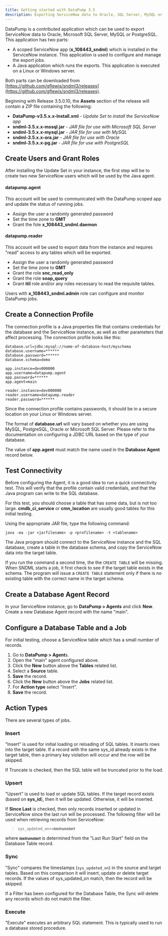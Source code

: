 ```yaml
---
title: Getting started with DataPump 3.5
description: Exporting ServiceNow data to Oracle, SQL Server, MySQL or PostgreSQL with SNDML 3.5 and the DataPump App
---
```


DataPump is a contributed application which can be used to export ServiceNow data to 
Oracle, Microsoft SQL Server, MySQL or PostgreSQL. This application has two parts:

* A scoped ServiceNow app (**x_108443_sndml**) which is installed in the ServiceNow instance.
  This application is used to configure and manage the export jobs.
* A Java application which runs the exports. 
  This application is executed on a Linux or Windows server.

Both parts can be downloaded from 
[https://github.com/gflewis/sndml3/releases](https://github.com/gflewis/sndml3/releases).

Beginning with Release 3.5.0.10, the **Assets** section of the release will contain 
a ZIP file containing the following:
* **DataPump-v3.5.x.x-Install.xml** - _Update Set to install the ServiceNow app_
* **sndml-3.5.x.x-mssql.jar** - _JAR file for use with Microsoft SQL Server_
* **sndml-3.5.x.x-mysql.jar** - _JAR file for use with MySQL_
* **sndml-3.5.x.x-ora.jar** - _JAR file for use with Oracle_
* **sndml-3.5.x.x-pg.jar** - _JAR file for use with PostgreSQL_

## Create Users and Grant Roles

After installing the Update Set in your instance, 
the first step will be to create two new ServiceNow users 
which will be used by the Java agent.

#### datapump.agent
This account will be used to communicated with the DataPump scoped app 
and update the status of running jobs.
* Assign the user a randomly generated password
* Set the time zone to **GMT**
* Grant the fole **x_108443_sndml.daemon**

#### datapump.reader
This account will be used to export data from the instance
and requires "read" access to any tables which will be exported.
* Assign the user a randomly generated password
* Set the time zone to **GMT**
* Grant the role **snc_read_only**
* Grant the role **soap_query**
* Grant **itil** role and/or any roles necessary to read the requisite tables.

Users with **x_108443_sndml.admin** role can configure and monitor DataPump jobs.

## Create a Connection Profile

The connection profile is a Java properties file that contains 
credentials for the database and the ServiceNow instance, 
as well as other parameters that affect processing. 
The connection profile looks like this:

```
database.url=jdbc:mysql://name-of-database-host/myschema
database.username=******
database.password=******
database.schema=demo

app.instance=dev000000
app.username=datapump.agent
app.password=******
app.agent=main

reader.instance=dev000000
reader.username=datapump.reader
reader.password=******
```

Since the connection profile contains passwords, 
it should be in a secure location on your Linux or Windows server.

The format of **database.url** will vary based on whether you are using 
MySQL, PostgreSQL, Oracle or Microsoft SQL Server. 
Please refer to the documentation on configuring a JDBC URL based on the type of your database.

The value of **app.agent** must match the name used in the **Database Agent** record below.

## Test Connectivity

Before configuring the Agent, it is a good idea to run a quick connectivity test.
This will verify that the profile contain valid credentials,
and that the Java program can write to the SQL database.

For this test, you should choose a table that has some data, but is not too large.
**cmdb_ci_service** or **cmn_location** are usually good tables for this initial testing.

Using the appropriate JAR file, type the following command:

    java -ea -jar <jarfilename> -p <profilename> -t <tablename>

The Java program should connect to the ServiceNow instance and the SQL database,
create a table in the database schema,
and copy the ServiceNow data into the target table.

If you run the command a second time, the the `CREATE TABLE` will be missing.
When SNDML starts a job, 
it first check to see if the target table exists in the schema.
The program will issue a `CREATE TABLE` statement only if
there is no existing table with the correct name in the target schema.

## Create a Database Agent Record

In your ServiceNow instance, go to **DataPump > Agents** and click **New**. 
Create a new Database Agent record with the name "main".

## Configure a Database Table and a Job

For initial testing, choose a ServiceNow table which has a small number of records.

1. Go to **DataPump > Agent**s.
2. Open the "main" agent configured above.
3. Click the **New** button above the **Tables** related list.
4. Select a **Source** table.
5. **Save** the record.
6. Click the **New** button above the **Jobs** related list.
7. For **Action type** select "Insert".
8. **Save** the record.

## Action Types
There are several types of jobs.

### Insert
"Insert" is used for initial loading or reloading of SQL tables. 
It inserts rows into the target table. 
If a record with the same sys_id already exists in the target table, 
then a primary key violation will occur and the row will be skipped.

If Truncate is checked, then the SQL table will be truncated prior to the load.

### Upsert
"Upsert" is used to load or update SQL tables. 
If the target record exists (based on **sys_id**), then it will be updated. 
Otherwise, it will be inserted.

If **Since Last** is checked, then only records inserted or updated in ServiceNow since the last run 
will be processed. The following filter will be used when retrieving records from ServiceNow:
<blockquote><code>sys_updated_on>=</code><i><b><small>lastrunstart</small></b></i></blockquote>
where 
<i><b><small>lastrunstart</small></b></i>
is determined from the "Last Run Start" field on the Database Table record.

### Sync
"Sync" compares the timestamps (`sys_updated_on`) in the source and target tables. 
Based on this comparison it will insert, update or delete target records. 
If the values of sys_updated_on match, then the record will be skipped.

If a Filter has been configured for the Database Table, 
the Sync will delete any records which do not match the filter.

### Execute
"Execute" executes an arbitrary SQL statement. This is typically used to run a database stored procedure.

